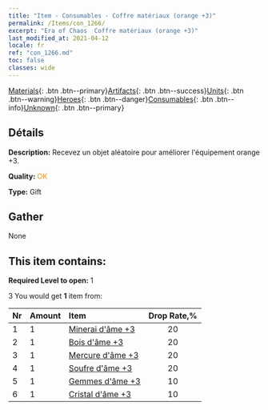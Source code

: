 ```yaml
---
title: "Item - Consumables - Coffre matériaux (orange +3)"
permalink: /Items/con_1266/
excerpt: "Era of Chaos  Coffre matériaux (orange +3)"
last_modified_at: 2021-04-12
locale: fr
ref: "con_1266.md"
toc: false
classes: wide
---
```

 [Materials](/fr/Items/){: .btn .btn--primary}[Artifacts](/fr/Items/Artifacts/){: .btn .btn--success}[Units](/fr/Items/Units/){: .btn .btn--warning}[Heroes](/fr/Items/Heroes/){: .btn .btn--danger}[Consumables](/fr/Items/Consumables/){: .btn .btn--info}[Unknown](/fr/Items/Unknown/){: .btn .btn--primary}

## Détails
 **Description:** Recevez un objet aléatoire pour améliorer l'équipement orange +3.

 **Quality:** <span style="color: #FF8C00">OK</span>

 **Type:** Gift

## Gather

  None

## This item contains:

 **Required Level to open:** 1

 3 You would get **1** item  from:

  | Nr | Amount |     Item    | Drop Rate,% |
  |:---|:-------|:------------|:---------:|
  | 1 | 1 | [Minerai d'âme +3](/fr/Items/mat_82/) | 20 | 
  | 2 | 1 | [Bois d'âme +3](/fr/Items/mat_83/) | 20 | 
  | 3 | 1 | [Mercure d'âme +3](/fr/Items/mat_84/) | 20 | 
  | 4 | 1 | [Soufre d'âme +3](/fr/Items/mat_85/) | 20 | 
  | 5 | 1 | [Gemmes d'âme +3](/fr/Items/mat_86/) | 10 | 
  | 6 | 1 | [Cristal d'âme +3](/fr/Items/mat_87/) | 10 | 
